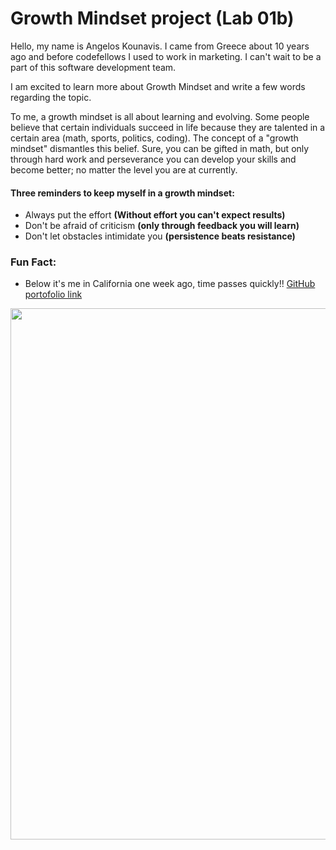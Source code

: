 # Growth Mindset project (Lab 01b)

Hello, my name is Angelos Kounavis. I came from Greece about 10 years ago and before codefellows I used to work in marketing. I can't wait to be a part of this software development team.


I am excited to learn more about Growth Mindset and write a few words regarding the topic.

To me, a growth mindset is all about learning and evolving. Some people believe that certain individuals succeed in life because they are talented in a certain area (math, sports, politics, coding). The concept of a "growth mindset" dismantles this belief. Sure, you can be gifted in math, but only through hard work and perseverance you can develop your skills and become better; no matter the level you are at currently.
 
#### Three reminders to keep myself in a growth mindset:

* Always put the effort **(Without effort you can't expect results)**
* Don't be afraid of criticism **(only through feedback you will learn)**
* Don't let obstacles intimidate you **(persistence beats resistance)**

### Fun Fact:
* Below it's me in California one week ago, time passes quickly!!
[GitHub portofolio link](https://angeloskounavis.github.io/reading-notes/)


<image src = "https://user-images.githubusercontent.com/113934137/191134763-36870847-f7c8-4cec-8c66-0d939f8ebc07.jpg" width = "850" height = "850">
 

